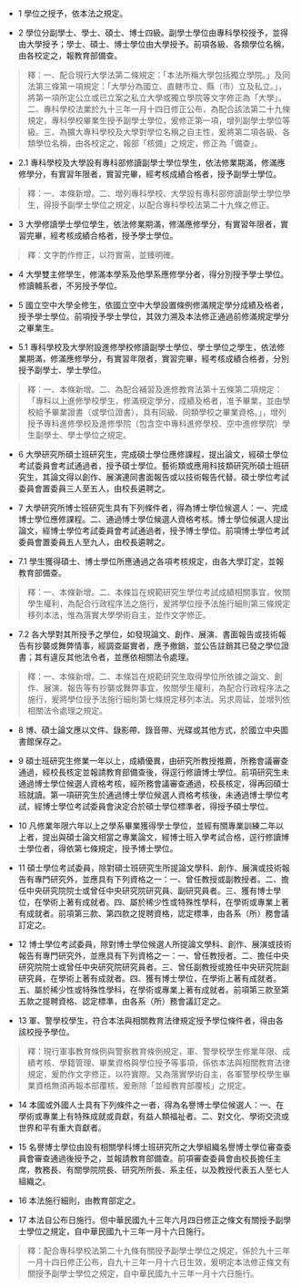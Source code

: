 * 1 學位之授予，依本法之規定。

* 2 學位分副學士、學士、碩士、博士四級。副學士學位由專科學校授予，並得由大學授予；學士、碩士、博士學位由大學授予。前項各級、各類學位名稱，由各校定之，報教育部備查。

> 釋：一、配合現行大學法第二條規定：「本法所稱大學包括獨立學院。」及同法第三條第一項規定：「大學分為國立、直轄市立、縣（市）立及私立。」，將第一項所定公立或已立案之私立大學或獨立學院等文字修正為「大學」。二、專科學校法業於九十三年一月十四日修正公布，為配合該法第二十九條規定，專科學校畢業生授予副學士學位，爰修正第一項，增列副學士學位等級。三、為擴大專科學校及大學對學位名稱之自主性，爰將第二項各級、各類學位名稱，由各校定之，報部「核備」之規定，修正為「備查」。

* 2.1 專科學校及大學設有專科部修讀副學士學位學生，依法修業期滿，修滿應修學分，有實習年限者，實習完畢，經考核成績合格者，授予副學士學位。

> 釋：一、本條新增。二、增列專科學校、大學設有專科部修讀副學士學位學生，得授予副學士學位之規定，以配合專科學校法第二十九條之修正。

* 3 大學修讀學士學位學生，依法修業期滿，修滿應修學分，有實習年限者，實習完畢，經考核成績合格者，授予學士學位。

> 釋：文字酌作修正，以符實需，並臻明確。

* 4 大學雙主修學生，修滿本學系及他學系應修學分者，得分別授予學士學位。修讀輔系者，不另授予學位。

* 5 國立空中大學全修生，依國立空中大學設置條例修滿規定學分成績及格者，授予學士學位。前項授予學士學位，其效力溯及本法修正通過前修滿規定學分之畢業生。

* 5.1 專科學校及大學附設進修學校修讀副學士學位、學士學位之學生，依法修業期滿，修滿應修學分，有實習年限者，實習完畢，經考核成績合格者，分別授予副學士、學士學位。

> 釋：一、本條新增。二、為配合補習及進修教育法第十五條第二項規定：「專科以上進修學校學生，修滿規定學分，成績及格者，准予畢業，並由學校給予畢業證書（或學位證書），具有同級、同類學校之畢業資格。」，增列授予專科進修學校及進修學院（包含空中專科進修學校、空中進修學院）學生副學士、學士學位之規定。

* 6 大學研究所碩士班研究生，完成碩士學位應修課程，提出論文，經碩士學位考試委員會考試通過者，授予碩士學位。藝術類或應用科技類研究所碩士班研究生，其論文得以創作、展演連同書面報告或以技術報告代替。碩士學位考試委員會置委員三人至五人，由校長遴聘之。

* 7 大學研究所博士班研究生具有下列條件者，得為博士學位候選人：一、完成博士學位應修課程。二、通過博士學位候選人資格考核。博士學位候選人提出論文，經博士學位考試委員會考試通過者，授予博士學位。前項博士學位考試委員會置委員五人至九人，由校長遴聘之。

* 7.1 學生獲得碩士、博士學位所應通過之各項考核規定，由各大學訂定，並報教育部備查。

> 釋：一、本條新增。二、本條旨在規範研究生學位考試成績相關事宜，攸關學生權利，為配合行政程序法之施行，爰將學位授予法施行細則第三條規定移列本法，惟為落實大學學術自主，並作文字修正。

* 7.2 各大學對其所授予之學位，如發現論文、創作、展演、書面報告或技術報告有抄襲或舞弊情事，經調查屬實者，應予撤銷，並公告註銷其已發之學位證書；其有違反其他法令者，並應依相關法令處理。

> 釋：一、本條新增。二、本條旨在規範研究生取得學位所依據之論文、創作、展演、報告等有抄襲或舞弊事宜，攸關學生權利，為配合行政程序法之施行，爰將學位授予法施行細則第七條規定移列本法。另求周延，並增列依相關法令處理之規定。

* 8 博、碩士論文應以文件、錄影帶、錄音帶、光碟或其他方式，於國立中央圖書館保存之。

* 9 碩士班研究生修業一年以上，成績優異，由研究所教授推薦，所務會議審查通過，經校長核定並報請教育部備查後，得逕行修讀博士學位。前項研究生未通過博士學位候選人資格考核，經所務會議審查通過，校長核定，得再回碩士班就讀。第一項研究生於通過博士學位候選人資格考核後，未通過博士學位考試，經博士學位考試委員會決定合於碩士學位標準者，得授予碩士學位。

* 10 凡修業年限六年以上之學系畢業獲得學士學位，並經有關專業訓練二年以上者，提出與碩士論文相當之專業論文，經博士班入學考試合格，逕行修讀博士學位者，得依第七條規定，授予博士學位。

* 11 碩士學位考試委員，除對碩士班研究生所提論文學科、創作、展演或技術報告有專門研究外，並應具有下列資格之一：一、曾任教授或副教授者。二、擔任中央研究院院士或曾任中央研究院研究員、副研究員者。三、獲有博士學位，在學術上著有成就者。四、屬於稀少性或特殊性學科，在學術或專業上著有成就者。前項第三款、第四款之提聘資格，認定標準，由各系（所）務會議訂定之。

* 12 博士學位考試委員，除對博士學位候選人所提論文學科、創作、展演或技術報告有專門研究外，並應具有下列資格之一：一、曾任教授者。二、擔任中央研究院院士或曾任中央研究院研究員者。三、曾任副教授或擔任中央研究院副研究員，在學術上著有成就者。四、獲有博士學位，在學術上著有成就者。五、屬於稀少性或特殊性學科，在學術或專業上著有成就者。前項第三款至第五款之提聘資格、認定標準，由各系（所）務會議訂定之。

* 13 軍、警學校學生，符合本法與相關教育法律規定授予學位條件者，得由各該校授予學位。

> 釋：現行軍事教育條例與警察教育條例規定，軍、警學校學生修業年限、成績考核、學籍管理、畢業資格與學位授予等事項，係依本法與相關教育法律規定，爰酌作文字修正，以符實際。又為落實學術自主，各軍警學校學生畢業資格無須再報本部覆核，爰刪除「並經教育部覆核」之規定。

* 14 本國或外國人士具有下列條件之一者，得為名譽博士學位候選人：一、在學術或專業上有特殊成就或貢獻，有益人類福祉者。二、對文化、學術交流或世界和平有重大貢獻者。

* 15 名譽博士學位由設有相關學科博士班研究所之大學組織名譽博士學位審查委員會審查通過後授予之，並報請教育部備查。前項審查委員會由校長擔任主席，教務長、有關學院院長、研究所所長、系主任，以及教授代表五人至七人組織之。

* 16 本法施行細則，由教育部定之。

* 17 本法自公布日施行。但中華民國九十三年六月四日修正之條文有關授予副學士學位之規定，自中華民國九十三年一月十六日施行。

> 釋：配合專科學校法第二十九條有關授予副學士學位之規定，係於九十三年一月十四日修正公布，自九十三年一月十六日生效，爰明定本法修正條文有關授予副學士學位之規定，自中華民國九十三年一月十六日施行。

